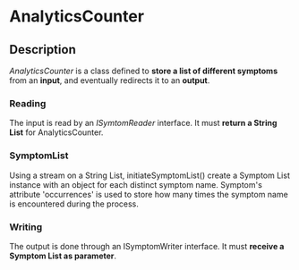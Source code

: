 # AnalyticsCounter
## Description
_AnalyticsCounter_ is a class defined to **store a list of different symptoms** from an **input**, and eventually redirects it to an **output**.

### Reading
The input is read by an _ISymtomReader_ interface. It must **return a String List** for AnalyticsCounter.

### SymptomList
Using a stream on a String List, initiateSymptomList() create a Symptom List instance with an object for each distinct symptom name. Symptom's attribute 'occurrences' is used to store how many times the symptom name is encountered during the process.

### Writing
The output is done through an ISymptomWriter interface. It must **receive a Symptom List as parameter**.
